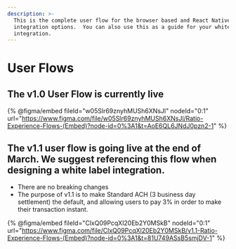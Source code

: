 ```yaml
---
description: >-
  This is the complete user flow for the browser based and React Native
  integration options.  You can also use this as a guide for your white label
  integration.
---
```


# User Flows

## The v1.0 User Flow is currently live

{% @figma/embed fileId="w05Slr69znyhMUSh6XNsJl" nodeId="0:1" url="https://www.figma.com/file/w05Slr69znyhMUSh6XNsJl/Ratio-Experience-Flows-(Embed)?node-id=0%3A1&t=AoE6QL6JNdJ0pzn2-1" %}

## The v1.1 user flow is going live at the end of March.  We suggest referencing this flow when designing a white label integration. &#x20;

* There are no breaking changes
* The purpose of v1.1 is to make Standard ACH (3 business day settlement) the default, and allowing users to pay 3% in order to make their transaction instant.

{% @figma/embed fileId="ClxQ09PcqXl20Eb2Y0MSkB" nodeId="0:1" url="https://www.figma.com/file/ClxQ09PcqXl20Eb2Y0MSkB/v1.1-Ratio-Experience-Flows-(Embed)?node-id=0%3A1&t=81U749ASsB5smjDV-1" %}
